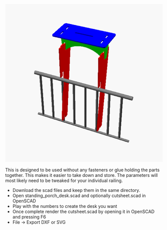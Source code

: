 ![](https://raw.githubusercontent.com/AaronVerDow/Patio_Railing_Standing_Desk/master/src/output/standing_porch_desk_assembled.gif)

This is designed to be used without any fasteners or glue holding the parts together.  This makes it easier to take down and store.  The parameters will most likely need to be tweaked for your individual railing.

* Download the scad files and keep them in the same directory.  
* Open standing_porch_desk.scad and optionally cutsheet.scad in OpenSCAD
* Play with the numbers to create the desk you want
* Once complete render the cutsheet.scad by opening it in OpenSCAD and pressing F6
* File -> Export DXF or SVG
